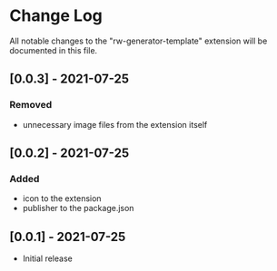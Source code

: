 # Change Log

All notable changes to the "rw-generator-template" extension will be documented in this file.

## [0.0.3] - 2021-07-25

### Removed

- unnecessary image files from the extension itself

## [0.0.2] - 2021-07-25

### Added

- icon to the extension
- publisher to the package.json

## [0.0.1] - 2021-07-25

- Initial release
